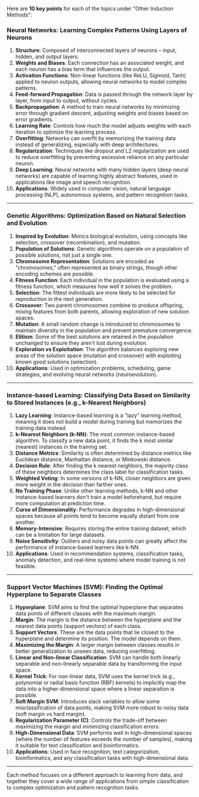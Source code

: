 Here are **10 key points** for each of the topics under "Other Induction Methods":

### **Neural Networks: Learning Complex Patterns Using Layers of Neurons**
1. **Structure**: Composed of interconnected layers of neurons – input, hidden, and output layers.
2. **Weights and Biases**: Each connection has an associated weight, and each neuron has a bias term that influences the output.
3. **Activation Functions**: Non-linear functions (like ReLU, Sigmoid, Tanh) applied to neuron outputs, allowing neural networks to model complex patterns.
4. **Feed-forward Propagation**: Data is passed through the network layer by layer, from input to output, without cycles.
5. **Backpropagation**: A method to train neural networks by minimizing error through gradient descent, adjusting weights and biases based on error gradients.
6. **Learning Rate**: Controls how much the model adjusts weights with each iteration to optimize the learning process.
7. **Overfitting**: Networks can overfit by memorizing the training data instead of generalizing, especially with deep architectures.
8. **Regularization**: Techniques like dropout and L2 regularization are used to reduce overfitting by preventing excessive reliance on any particular neuron.
9. **Deep Learning**: Neural networks with many hidden layers (deep neural networks) are capable of learning highly abstract features, used in applications like image and speech recognition.
10. **Applications**: Widely used in computer vision, natural language processing (NLP), autonomous systems, and pattern recognition tasks.

---

### **Genetic Algorithms: Optimization Based on Natural Selection and Evolution**
1. **Inspired by Evolution**: Mimics biological evolution, using concepts like selection, crossover (recombination), and mutation.
2. **Population of Solutions**: Genetic algorithms operate on a population of possible solutions, not just a single one.
3. **Chromosome Representation**: Solutions are encoded as "chromosomes," often represented as binary strings, though other encoding schemes are possible.
4. **Fitness Function**: Each individual in the population is evaluated using a fitness function, which measures how well it solves the problem.
5. **Selection**: The fittest individuals are more likely to be selected for reproduction in the next generation.
6. **Crossover**: Two parent chromosomes combine to produce offspring, mixing features from both parents, allowing exploration of new solution spaces.
7. **Mutation**: A small random change is introduced to chromosomes to maintain diversity in the population and prevent premature convergence.
8. **Elitism**: Some of the best solutions are retained in the population unchanged to ensure they aren't lost during evolution.
9. **Exploration vs Exploitation**: The algorithm balances exploring new areas of the solution space (mutation and crossover) with exploiting known good solutions (selection).
10. **Applications**: Used in optimization problems, scheduling, game strategies, and evolving neural networks (neuroevolution).

---

### **Instance-based Learning: Classifying Data Based on Similarity to Stored Instances (e.g., k-Nearest Neighbors)**
1. **Lazy Learning**: Instance-based learning is a "lazy" learning method, meaning it does not build a model during training but memorizes the training data instead.
2. **k-Nearest Neighbors (k-NN)**: The most common instance-based algorithm. To classify a new data point, it finds the k most similar (nearest) instances in the training set.
3. **Distance Metrics**: Similarity is often determined by distance metrics like Euclidean distance, Manhattan distance, or Minkowski distance.
4. **Decision Rule**: After finding the k nearest neighbors, the majority class of these neighbors determines the class label for classification tasks.
5. **Weighted Voting**: In some versions of k-NN, closer neighbors are given more weight in the decision than farther ones.
6. **No Training Phase**: Unlike other learning methods, k-NN and other instance-based learners don't train a model beforehand, but require more computation at prediction time.
7. **Curse of Dimensionality**: Performance degrades in high-dimensional spaces because all points tend to become equally distant from one another.
8. **Memory-Intensive**: Requires storing the entire training dataset, which can be a limitation for large datasets.
9. **Noise Sensitivity**: Outliers and noisy data points can greatly affect the performance of instance-based learners like k-NN.
10. **Applications**: Used in recommendation systems, classification tasks, anomaly detection, and real-time systems where model training is not feasible.

---

### **Support Vector Machines (SVM): Finding the Optimal Hyperplane to Separate Classes**
1. **Hyperplane**: SVM aims to find the optimal hyperplane that separates data points of different classes with the maximum margin.
2. **Margin**: The margin is the distance between the hyperplane and the nearest data points (support vectors) of each class.
3. **Support Vectors**: These are the data points that lie closest to the hyperplane and determine its position. The model depends on them.
4. **Maximizing the Margin**: A larger margin between classes results in better generalization to unseen data, reducing overfitting.
5. **Linear and Non-linear Classification**: SVM can handle both linearly separable and non-linearly separable data by transforming the input space.
6. **Kernel Trick**: For non-linear data, SVM uses the kernel trick (e.g., polynomial or radial basis function (RBF) kernels) to implicitly map the data into a higher-dimensional space where a linear separation is possible.
7. **Soft Margin SVM**: Introduces slack variables to allow some misclassification of data points, making SVM more robust to noisy data (soft margin vs hard margin).
8. **Regularization Parameter (C)**: Controls the trade-off between maximizing the margin and minimizing classification errors.
9. **High-Dimensional Data**: SVM performs well in high-dimensional spaces (where the number of features exceeds the number of samples), making it suitable for text classification and bioinformatics.
10. **Applications**: Used in face recognition, text categorization, bioinformatics, and any classification tasks with high-dimensional data.

---

Each method focuses on a different approach to learning from data, and together they cover a wide range of applications from simple classification to complex optimization and pattern recognition tasks.
